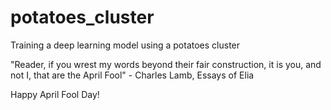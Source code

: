 # potatoes_cluster
Training a deep learning model using a potatoes cluster



"Reader, if you wrest my words beyond their fair construction, it is you, and not I, that are the April Fool" - Charles Lamb, Essays of Elia

Happy April Fool Day!
